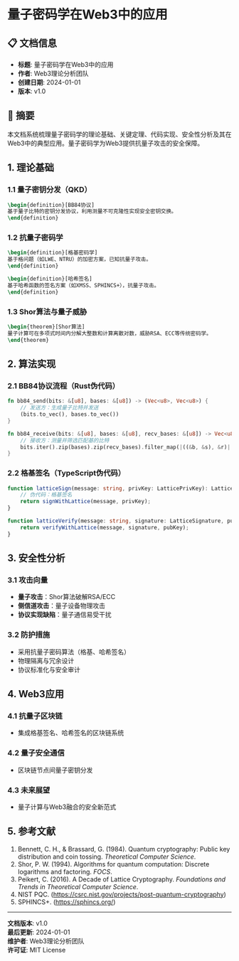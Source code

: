 # 量子密码学在Web3中的应用

## 📋 文档信息

- **标题**: 量子密码学在Web3中的应用
- **作者**: Web3理论分析团队
- **创建日期**: 2024-01-01
- **版本**: v1.0

## 📝 摘要

本文档系统梳理量子密码学的理论基础、关键定理、代码实现、安全性分析及其在Web3中的典型应用。量子密码学为Web3提供抗量子攻击的安全保障。

## 1. 理论基础

### 1.1 量子密钥分发（QKD）

```latex
\begin{definition}[BB84协议]
基于量子比特的密钥分发协议，利用测量不可克隆性实现安全密钥交换。
\end{definition}
```

### 1.2 抗量子密码学

```latex
\begin{definition}[格基密码学]
基于格问题（如LWE、NTRU）的加密方案，已知抗量子攻击。
\end{definition}

\begin{definition}[哈希签名]
基于哈希函数的签名方案（如XMSS、SPHINCS+），抗量子攻击。
\end{definition}
```

### 1.3 Shor算法与量子威胁

```latex
\begin{theorem}[Shor算法]
量子计算可在多项式时间内分解大整数和计算离散对数，威胁RSA、ECC等传统密码学。
\end{theorem}
```

## 2. 算法实现

### 2.1 BB84协议流程（Rust伪代码）

```rust
fn bb84_send(bits: &[u8], bases: &[u8]) -> (Vec<u8>, Vec<u8>) {
    // 发送方：生成量子比特并发送
    (bits.to_vec(), bases.to_vec())
}

fn bb84_receive(bits: &[u8], bases: &[u8], recv_bases: &[u8]) -> Vec<u8> {
    // 接收方：测量并筛选匹配基的比特
    bits.iter().zip(bases).zip(recv_bases).filter_map(|((&b, &s), &r)| if s == r { Some(b) } else { None }).collect()
}
```

### 2.2 格基签名（TypeScript伪代码）

```typescript
function latticeSign(message: string, privKey: LatticePrivKey): LatticeSignature {
    // 伪代码：格基签名
    return signWithLattice(message, privKey);
}

function latticeVerify(message: string, signature: LatticeSignature, pubKey: LatticePubKey): boolean {
    return verifyWithLattice(message, signature, pubKey);
}
```

## 3. 安全性分析

### 3.1 攻击向量

- **量子攻击**：Shor算法破解RSA/ECC
- **侧信道攻击**：量子设备物理攻击
- **协议实现缺陷**：量子通信易受干扰

### 3.2 防护措施

- 采用抗量子密码算法（格基、哈希签名）
- 物理隔离与冗余设计
- 协议标准化与安全审计

## 4. Web3应用

### 4.1 抗量子区块链

- 集成格基签名、哈希签名的区块链系统

### 4.2 量子安全通信

- 区块链节点间量子密钥分发

### 4.3 未来展望

- 量子计算与Web3融合的安全新范式

## 5. 参考文献

1. Bennett, C. H., & Brassard, G. (1984). Quantum cryptography: Public key distribution and coin tossing. *Theoretical Computer Science*.
2. Shor, P. W. (1994). Algorithms for quantum computation: Discrete logarithms and factoring. *FOCS*.
3. Peikert, C. (2016). A Decade of Lattice Cryptography. *Foundations and Trends in Theoretical Computer Science*.
4. NIST PQC. (<https://csrc.nist.gov/projects/post-quantum-cryptography>)
5. SPHINCS+. (<https://sphincs.org/>)

---

**文档版本**: v1.0  
**最后更新**: 2024-01-01  
**维护者**: Web3理论分析团队  
**许可证**: MIT License

